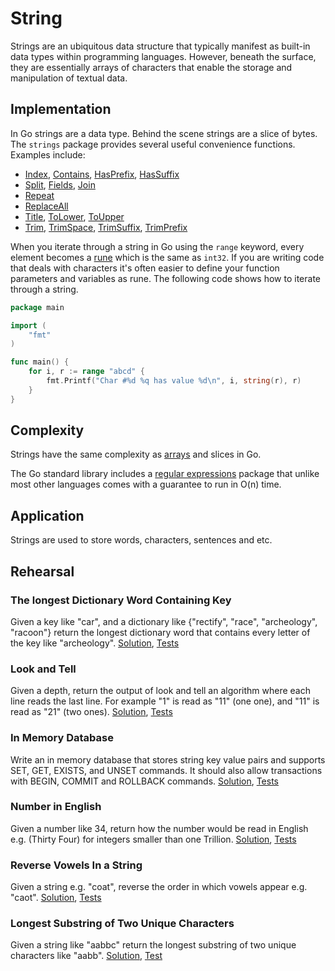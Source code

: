 # String

Strings are an ubiquitous data structure that typically manifest as built-in data types within programming languages. However, beneath the surface, they are essentially arrays of characters that enable the storage and manipulation of textual data.

## Implementation

In Go strings are a data type. Behind the scene strings are a slice of bytes. The `strings` package provides several useful convenience functions. Examples include:

* [Index](https://golang.org/pkg/strings/#Index), [Contains](https://golang.org/pkg/strings/#Contains), [HasPrefix](https://golang.org/pkg/strings/#HasPrefix), [HasSuffix](https://golang.org/pkg/strings/#HasSuffix)
* [Split](https://golang.org/pkg/strings/#Split), [Fields](https://golang.org/pkg/strings/#Split), [Join](https://golang.org/pkg/strings/#Join)
* [Repeat](https://golang.org/pkg/strings/#Repeat)
* [ReplaceAll](https://golang.org/pkg/strings/#ReplaceAll)
* [Title](https://golang.org/pkg/strings/#Title), [ToLower](https://golang.org/pkg/strings/#ToLower), [ToUpper](https://golang.org/pkg/strings/#ToUpper)
* [Trim](https://golang.org/pkg/strings/#Trim), [TrimSpace](https://golang.org/pkg/strings/#TrimSpace), [TrimSuffix](https://golang.org/pkg/strings/#TrimSuffix), [TrimPrefix](https://golang.org/pkg/strings/#TrimPrefix)

When you iterate through a string in Go using the `range` keyword, every element becomes a [rune](https://blog.golang.org/strings#TOC_5.) which is the same as `int32`. If you are writing code that deals with characters it's often easier to define your function parameters and variables as rune. The following code shows how to iterate through a string.


```Go
package main

import (
	"fmt"
)

func main() {
	for i, r := range "abcd" {
		fmt.Printf("Char #%d %q has value %d\n", i, string(r), r)
	}
}
```

## Complexity

Strings have the same complexity as [arrays](../array/) and slices in Go.

The Go standard library includes a [regular expressions](https://golang.org/pkg/regexp/) package that unlike most other languages comes with a guarantee to run in O(n) time.

## Application

Strings are used to store words, characters, sentences and etc.

## Rehearsal

### The longest Dictionary Word Containing Key

Given a key like "car", and a dictionary like {"rectify", "race", "archeology", "racoon"} return the longest dictionary word that contains every letter of the key like "archeology". [Solution](longest_dictionary_word.go), [Tests](longest_dictionary_word_test.go)

### Look and Tell

Given a depth, return the output of look and tell an algorithm where each line reads the last line. For example "1" is read as "11" (one one), and "11" is read as "21" (two ones). [Solution](look_and_tell.go), [Tests](look_and_tell_test.go)

### In Memory Database

Write an in memory database that stores string key value pairs and supports SET, GET, EXISTS, and UNSET commands. It should also allow transactions with BEGIN, COMMIT and ROLLBACK commands. [Solution](in_memory_database.go), [Tests](in_memory_database_test.go)

### Number in English

Given a number like 34, return how the number  would be read in English e.g. (Thirty Four) for integers smaller than one Trillion. [Solution](number_in_english.go), [Tests](number_in_english_test.go)

### Reverse Vowels In a String

Given a string e.g. "coat", reverse the order in which vowels appear e.g. "caot". [Solution](reverse_vowels.go), [Tests](reverse_vowels_test.go)

### Longest Substring of Two Unique Characters

Given a string like "aabbc" return the longest substring of two unique characters like "aabb". [Solution](longest_substring.go), [Test](longest_substring_test.go)
